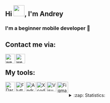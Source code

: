 ## Hi <img src="https://github.com/dbinsky/dbinsky/blob/main/assets/hey.gif?raw=true" height="35px" width="35px">, I'm Andrey
### I'm a beginner mobile developer 📲
## Contact me via:

[<img align="left" alt="webtricks-master.ru" width="30px" src="https://github.com/dbinsky/dbinsky/blob/main/assets/gmail.png?raw=true"/>][Mail]
[<img align="left" alt="webtricks-master.ru" width="30px" src="https://github.com/dbinsky/dbinsky/blob/main/assets/telegram.png?raw=true" />][Telegram]

<br />

## My tools:

[<img align="left" alt="Dart" width="30px" src="https://github.com/dbinsky/dbinsky/blob/main/assets/dart.png"/>][Dart]
[<img align="left" alt="Flutter" width="30px" src="https://github.com/dbinsky/dbinsky/blob/main/assets/flutter.png"/>][Flutter]
[<img align="left" alt="Android Studio" width="30px" src="https://github.com/dbinsky/dbinsky/blob/main/assets/android_studio.png"/>][Android Studio]
[<img align="left" alt="Xcode" width="30px" src="https://github.com/dbinsky/dbinsky/blob/main/assets/xcode.png"/>][Xcode]
[<img align="left" alt="Visual Studio Code" width="30px" src="https://github.com/dbinsky/dbinsky/blob/main/assets/visual_studio_code.png"/>][Visual Studio Code]
[<img align="left" alt="Figma" width="35px" src="https://github.com/dbinsky/dbinsky/blob/main/assets/figma.png"/>][Figma]

<br />
<br />

<details>
  <summary>:zap: Statistics:</summary>
   <br />
   <img src="https://komarev.com/ghpvc/?username=dbinsky&style=flat-square&color=blue" alt=""/>
   <br />
   <img align="left" alt="codeSTACKr's GitHub Stats" src="https://github-readme-stats.vercel.app/api/top-langs/?username=dbinsky&langs_count=8&layout=compact&theme=react"/>
</details>

[Mail]: https://mailto:dubinsky.ad@gmail.com
[Telegram]: https://tlgg.ru/dubinsky
[Dart]: https://dart.dev
[Flutter]: https://flutter.dev
[Android Studio]: https://developer.android.com/studio
[Xcode]: https://developer.apple.com/xcode/
[Visual Studio Code]: https://code.visualstudio.com
[Figma]: https://www.figma.com/files/recent?fuid=1141714886146327093
